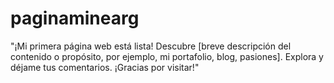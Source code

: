 # paginaminearg
"¡Mi primera página web está lista! Descubre [breve descripción del contenido o propósito, por ejemplo, mi portafolio, blog, pasiones]. Explora y déjame tus comentarios. ¡Gracias por visitar!"
